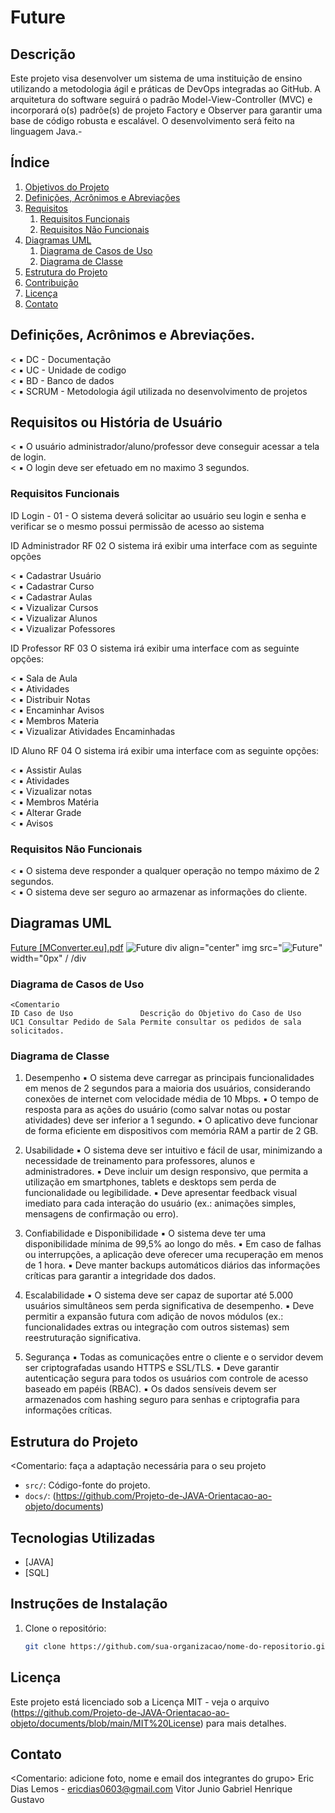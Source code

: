 # Future

## Descrição

Este projeto visa desenvolver um sistema de uma instituição de ensino utilizando a metodologia ágil e práticas de DevOps integradas ao GitHub. A arquitetura do software seguirá o padrão Model-View-Controller (MVC) e incorporará o(s) padrõe(s) de projeto  Factory e Observer para garantir uma base de código robusta e escalável. O desenvolvimento será feito na linguagem Java.-

## Índice

1. [Objetivos do Projeto](#objetivo)
2. [Definições, Acrônimos e Abreviações](#definição)
3. [Requisitos](#requisitos)
   1. [Requisitos Funcionais](#rf)
   2. [Requisitos Não Funcionais](#rnf)
4. [Diagramas UML](#uml)
   1. [Diagrama de Casos de Uso](#uc)
   2. [Diagrama de Classe](#classe)
5. [Estrutura do Projeto](#estrutura)
6. [Contribuição](#contribuição)
7. [Licença](#licença)
8. [Contato](#contato)

## Definições, Acrônimos e Abreviações.
 < ▪ DC - Documentação           
 < ▪ UC - Unidade de codigo            
 < ▪ BD - Banco de dados   
 < ▪ SCRUM - Metodologia ágil utilizada no desenvolvimento de projetos   

## Requisitos ou História de Usuário

 < ▪ O usuário administrador/aluno/professor deve conseguir acessar a tela de login.   
 < ▪ O login deve ser efetuado em no maximo 3 segundos.   

   ### Requisitos Funcionais
ID Login - 01 -  O sistema deverá solicitar ao usuário seu login e senha e verificar se o mesmo possui permissão de acesso ao sistema  
 
ID Administrador RF 02 O sistema irá exibir uma interface com as seguinte opções  

   < ▪ Cadastrar Usuário  
   < ▪ Cadastrar Curso  
   < ▪ Cadastrar Aulas  
   < ▪ Vizualizar Cursos  
   < ▪ Vizualizar Alunos  
   < ▪ Vizualizar Pofessores  

ID Professor RF 03 O sistema irá exibir uma interface com as seguinte opções:

   < ▪ Sala de Aula    
   < ▪ Atividades   
   < ▪ Distribuir Notas  
   < ▪ Encaminhar Avisos   
   < ▪ Membros Materia  
   < ▪ Vizualizar Atividades Encaminhadas  

ID Aluno RF 04 O sistema irá exibir uma interface com as seguinte opções:

   < ▪ Assistir Aulas   
   < ▪ Atividades   
   < ▪ Vizualizar notas   
   < ▪ Membros Matéria   
   < ▪ Alterar Grade   
   < ▪ Avisos  

   ### Requisitos Não Funcionais
   < ▪ O sistema deve responder a qualquer operação no tempo máximo de 2 segundos.  
   < ▪ O sistema deve ser seguro ao armazenar as informações do cliente.  

## Diagramas UML
   [Future [MConverter.eu].pdf](https://github.com/user-attachments/files/18068499/Future.MConverter.eu.pdf)
   ![Future](https://github.com/user-attachments/assets/d396e9f4-ef91-4333-abe4-fc3a47aebdcd)
div align="center"
img src="![Future](https://github.com/user-attachments/assets/d396e9f4-ef91-4333-abe4-fc3a47aebdcd)" width="0px" /
/div
   ### Diagrama de Casos de Uso
    <Comentario 
    ID Caso de Uso               Descrição do Objetivo do Caso de Uso
    UC1 Consultar Pedido de Sala Permite consultar os pedidos de sala solicitados.
   
   ### Diagrama de Classe

1. Desempenho
▪ O sistema deve carregar as principais funcionalidades em menos de 2 segundos para a maioria dos usuários, considerando conexões de internet com velocidade média de 10 Mbps.
▪ O tempo de resposta para as ações do usuário (como salvar notas ou postar atividades) deve ser inferior a 1 segundo.
▪ O aplicativo deve funcionar de forma eficiente em dispositivos com memória RAM a partir de 2 GB.

2. Usabilidade
▪ O sistema deve ser intuitivo e fácil de usar, minimizando a necessidade de treinamento para professores, alunos e administradores.
▪ Deve incluir um design responsivo, que permita a utilização em smartphones, tablets e desktops sem perda de funcionalidade ou legibilidade.
▪ Deve apresentar feedback visual imediato para cada interação do usuário (ex.: animações simples, mensagens de confirmação ou erro).

3. Confiabilidade e Disponibilidade
▪ O sistema deve ter uma disponibilidade mínima de 99,5% ao longo do mês.
▪ Em caso de falhas ou interrupções, a aplicação deve oferecer uma recuperação em menos de 1 hora.
▪ Deve manter backups automáticos diários das informações críticas para garantir a integridade dos dados.

4. Escalabilidade
▪ O sistema deve ser capaz de suportar até 5.000 usuários simultâneos sem perda significativa de desempenho.
▪ Deve permitir a expansão futura com adição de novos módulos (ex.: funcionalidades extras ou integração com outros sistemas) sem reestruturação significativa.

5. Segurança
▪ Todas as comunicações entre o cliente e o servidor devem ser criptografadas usando HTTPS e SSL/TLS.
▪ Deve garantir autenticação segura para todos os usuários com controle de acesso baseado em papéis (RBAC).
▪ Os dados sensíveis devem ser armazenados com hashing seguro para senhas e criptografia para informações críticas.


## Estrutura do Projeto 
<Comentario: faça a adaptação necessária para o seu projeto
- `src/`: Código-fonte do projeto.
- `docs/`: (https://github.com/Projeto-de-JAVA-Orientacao-ao-objeto/documents)

## Tecnologias Utilizadas
- [JAVA]
- [SQL]

## Instruções de Instalação
1. Clone o repositório:
   ```sh
   git clone https://github.com/sua-organizacao/nome-do-repositorio.git
## Licença
Este projeto está licenciado sob a Licença MIT - veja o arquivo (https://github.com/Projeto-de-JAVA-Orientacao-ao-objeto/documents/blob/main/MIT%20License) para mais detalhes.
## Contato
<Comentario: adicione foto, nome e email dos integrantes do grupo>
Eric Dias Lemos - ericdias0603@gmail.com
Vitor Junio
Gabriel Henrique
Gustavo 
